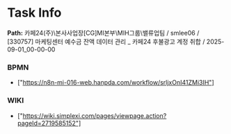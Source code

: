 # Task Info

**Path:** 카페24(주)\본사사업장\[CG]MI본부\MIH그룹\밸류업팀 / smlee06 / [330757] 마케팅센터 예수금 잔액 데이터 관리 _ 카페24 후불광고 계정 취합 / 2025-09-01_00-00-00

### BPMN
- ["https://n8n-mi-016-web.hanpda.com/workflow/srljxOnI41ZMi3IH"]

### WIKI
- ["https://wiki.simplexi.com/pages/viewpage.action?pageId=2719585152"]

